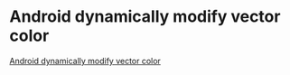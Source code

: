 # Android dynamically modify vector color
[Android dynamically modify vector color](https://aiwithcloud.com/2022/09/15/android_dynamically_modify_vector_color/)